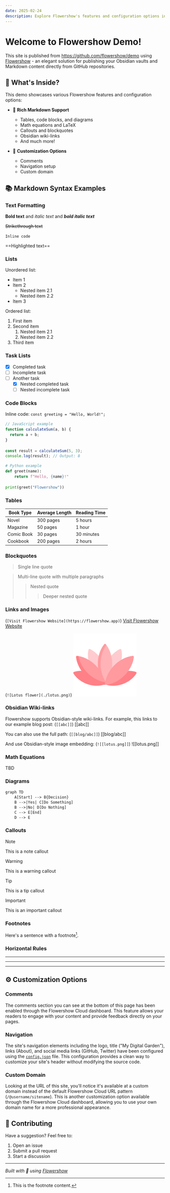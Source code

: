 ```yaml
---
date: 2025-02-24
description: Explore Flowershow's features and configuration options in this demo site!
---
```


# Welcome to Flowershow Demo! 

This site is published from https://github.com/flowershow/demo using [Flowershow](https://flowershow.app) - an elegant solution for publishing your Obsidian vaults and Markdown content directly from GitHub repositories.

## 🎯 What's Inside?

This demo showcases various Flowershow features and configuration options:

- 📝 **Rich Markdown Support**
  - Tables, code blocks, and diagrams
  - Math equations and LaTeX
  - Callouts and blockquotes
  - Obsidian wiki-links
  - And much more!

- 🎨 **Customization Options**
  - Comments
  - Navigation setup
  - Custom domain

## 📚 Markdown Syntax Examples

### Text Formatting

**Bold text** and *italic text* and ***bold italic text***

~~Strikethrough text~~

`Inline code`

==Highlighted text==

### Lists

Unordered list:
* Item 1
* Item 2
  * Nested item 2.1
  * Nested item 2.2
* Item 3

Ordered list:
1. First item
2. Second item
   1. Nested item 2.1
   2. Nested item 2.2
3. Third item

### Task Lists

- [x] Completed task
- [ ] Incomplete task
- [ ] Another task
  - [x] Nested completed task
  - [ ] Nested incomplete task

### Code Blocks

Inline code: `const greeting = "Hello, World!";`

```javascript
// JavaScript example
function calculateSum(a, b) {
  return a + b;
}

const result = calculateSum(5, 3);
console.log(result); // Output: 8
```

```python
# Python example
def greet(name):
    return f"Hello, {name}!"

print(greet("Flowershow"))
```

### Tables

| Book Type | Average Length | Reading Time |
|-----------|---------------|--------------|
| Novel | 300 pages | 5 hours |
| Magazine | 50 pages | 1 hour |
| Comic Book | 30 pages | 30 minutes |
| Cookbook | 200 pages | 2 hours |

### Blockquotes

> Single line quote

> Multi-line quote
> with multiple paragraphs
> > Nested quote
> > > Deeper nested quote

### Links and Images

(`[Visit Flowershow Website](https://flowershow.app)`) [Visit Flowershow Website](https://flowershow.app)

(`![Lotus flower](./lotus.png)`) ![Lotus flower](./lotus.png)

### Obsidian Wiki-links

Flowershow supports Obsidian-style wiki-links. For example, this links to our example blog post: (`[[abc]]`) [[abc]]

You can also use the full path: (`[[blog/abc]]`) [[blog/abc]] 

And use Obsidian-style image embedding: (`![[lotus.png]]`) ![[lotus.png]] 

### Math Equations

TBD

### Diagrams

```mermaid
graph TD
    A[Start] --> B{Decision}
    B -->|Yes| C[Do Something]
    B -->|No| D[Do Nothing]
    C --> E[End]
    D --> E
```

### Callouts

> [!NOTE]
> This is a note callout

> [!WARNING]
> This is a warning callout

> [!TIP]
> This is a tip callout

> [!IMPORTANT]
> This is an important callout

### Footnotes

Here's a sentence with a footnote[^1].

[^1]: This is the footnote content.

### Horizontal Rules

---
***
___


## ⚙️ Customization Options

### Comments

The comments section you can see at the bottom of this page has been enabled through the Flowershow Cloud dashboard. This feature allows your readers to engage with your content and provide feedback directly on your pages.

### Navigation

The site's navigation elements including the logo, title ("My Digital Garden"), links (About), and social media links (GitHub, Twitter) have been configured using the [`config.json`](https://github.com/flowershow/demo/blob/main/config.json) file. This configuration provides a clean way to customize your site's header without modifying the source code.

### Custom Domain

Looking at the URL of this site, you'll notice it's available at a custom domain instead of the default Flowershow Cloud URL pattern (`/@username/sitename`). This is another customization option available through the Flowershow Cloud dashboard, allowing you to use your own domain name for a more professional appearance.


## 🤝 Contributing

Have a suggestion? Feel free to:
1. Open an issue
2. Submit a pull request
3. Start a discussion

---

*Built with 💖 using [Flowershow](https://flowershow.app)*
